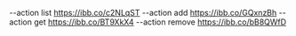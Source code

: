 --action list   https://ibb.co/c2NLqST
--action add    https://ibb.co/GQxnzBh
--action get    https://ibb.co/BT9XkX4
--action remove https://ibb.co/bB8QWfD